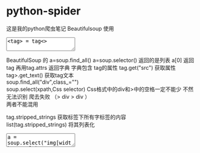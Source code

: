 # python-spider
这是我的python爬虫笔记
Beautifulsoup 使用 </br>
<textarea><tag> = tag<> </textarea></br>
 BeautifulSoup 的 a=soup.find_all() a=soup.selector() 返回的是列表 a[0] 返回tag 再用tag.attrs 返回字典 
字典包含 tag的属性
tag.get("src")  获取属性 </br>
tag>.get_text() 获取tag文本</br>
soup.find_all("div",class_="") </br>
soup.select(xpath,Css selector) Css格式中的div和>中的空格一定不能少 不然无法识别 爬去失败 （>  div  >  div ）  </br>
两者不能混用</br>

tag.stripped_strings 获取标签下所有字标签的内容</br>
list(tag.stripped_strings) 将其列表化</br>
<textarea>a = soup.select("img[width=""200]")</textarea></br>

